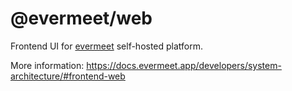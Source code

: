 # @evermeet/web

Frontend UI for [evermeet](https://github.com/evermeet/evermeet) self-hosted platform.

More information: https://docs.evermeet.app/developers/system-architecture/#frontend-web